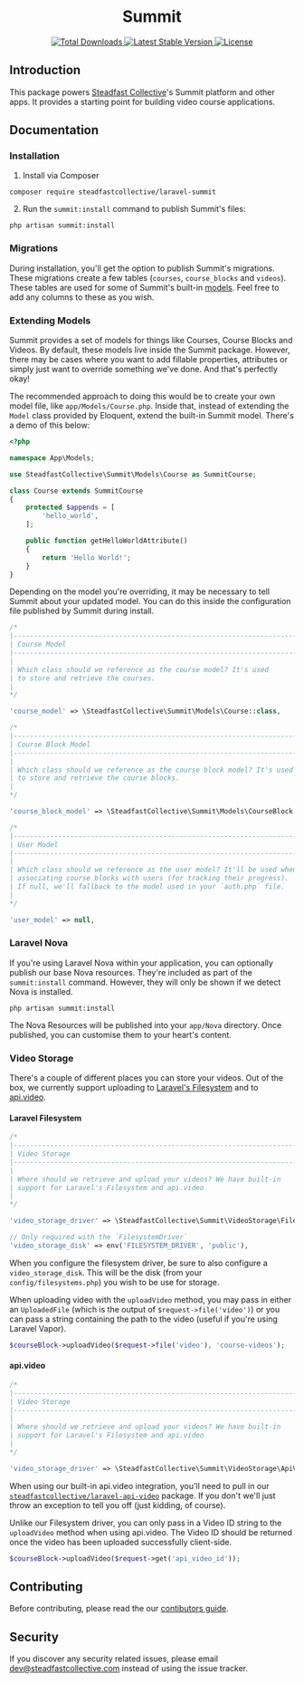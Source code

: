 <h1 align="center">Summit</h1>

<p align="center">
    <a href="https://packagist.org/packages/steadfastcollective/laravel-summit">
        <img src="https://img.shields.io/packagist/dt/steadfastcollective/laravel-summit" alt="Total Downloads">
    </a>
    <a href="https://packagist.org/packages/steadfastcollective/laravel-summit">
        <img src="https://img.shields.io/packagist/v/steadfastcollective/laravel-summit" alt="Latest Stable Version">
    </a>
    <a href="https://packagist.org/packages/steadfastcollective/laravel-summit">
        <img src="https://img.shields.io/packagist/l/steadfastcollective/laravel-summit" alt="License">
    </a>
</p>

## Introduction

This package powers [Steadfast Collective](https://steadfastcollective.com)'s Summit platform and other apps. It provides a starting point for building video course applications.

## Documentation

### Installation

1. Install via Composer

```
composer require steadfastcollective/laravel-summit
```

2. Run the `summit:install` command to publish Summit's files:

```
php artisan summit:install
```

### Migrations

During installation, you'll get the option to publish Summit's migrations. These migrations create a few tables (`courses`, `course_blocks` and `videos`). These tables are used for some of Summit's built-in [models](#models). Feel free to add any columns to these as you wish.

### Extending Models

Summit provides a set of models for things like Courses, Course Blocks and Videos. By default, these models live inside the Summit package. However, there may be cases where you want to add fillable properties, attributes or simply just want to override something we've done. And that's perfectly okay!

The recommended approach to doing this would be to create your own model file, like `app/Models/Course.php`. Inside that, instead of extending the `Model` class provided by Eloquent, extend the built-in Summit model. There's a demo of this below:

```php
<?php

namespace App\Models;

use SteadfastCollective\Summit\Models\Course as SummitCourse;

class Course extends SummitCourse
{
    protected $appends = [
        'hello_world',
    ];

    public function getHelloWorldAttribute()
    {
        return 'Hello World!';
    }
}
```

Depending on the model you're overriding, it may be necessary to tell Summit about your updated model. You can do this inside the configuration file published by Summit during install.

```php
/*
|--------------------------------------------------------------------------
| Course Model
|--------------------------------------------------------------------------
|
| Which class should we reference as the course model? It's used
| to store and retrieve the courses.
|
*/

'course_model' => \SteadfastCollective\Summit\Models\Course::class,

/*
|--------------------------------------------------------------------------
| Course Block Model
|--------------------------------------------------------------------------
|
| Which class should we reference as the course block model? It's used
| to store and retrieve the course blocks.
|
*/

'course_block_model' => \SteadfastCollective\Summit\Models\CourseBlock::class,

/*
|--------------------------------------------------------------------------
| User Model
|--------------------------------------------------------------------------
|
| Which class should we reference as the user model? It'll be used when
| associating course blocks with users (for tracking their progress).
| If null, we'll fallback to the model used in your `auth.php` file.
|
*/

'user_model' => null,
```

### Laravel Nova

If you're using Laravel Nova within your application, you can optionally publish our base Nova resources. They're included as part of the `summit:install` command. However, they will only be shown if we detect Nova is installed.

```
php artisan summit:install
```

The Nova Resources will be published into your `app/Nova` directory. Once published, you can customise them to your heart's content.

### Video Storage

There's a couple of different places you can store your videos. Out of the box, we currently support uploading to [Laravel's Filesystem](https://laravel.com/docs/master/filesystem) and to [api.video](https://api.video/).

#### Laravel Filesystem

```php
/*
|--------------------------------------------------------------------------
| Video Storage
|--------------------------------------------------------------------------
|
| Where should we retrieve and upload your videos? We have built-in
| support for Laravel's Filesystem and api.video
|
*/

'video_storage_driver' => \SteadfastCollective\Summit\VideoStorage\FilesystemDriver::class,

// Only required with the `FilesystemDriver`
'video_storage_disk' => env('FILESYSTEM_DRIVER', 'public'),
```

When you configure the filesystem driver, be sure to also configure a `video_storage_disk`. This will be the disk (from your `config/filesystems.php`) you wish to be use for storage.

When uploading video with the `uploadVideo` method, you may pass in either an `UploadedFile` (which is the output of `$request->file('video')`) or you can pass a string containing the path to the video (useful if you're using Laravel Vapor).

```php
$courseBlock->uploadVideo($request->file('video'), 'course-videos');
```

#### api.video

```php
/*
|--------------------------------------------------------------------------
| Video Storage
|--------------------------------------------------------------------------
|
| Where should we retrieve and upload your videos? We have built-in
| support for Laravel's Filesystem and api.video
|
*/

'video_storage_driver' => \SteadfastCollective\Summit\VideoStorage\ApiVideoDriver::class,
```

When using our built-in api.video integration, you'll need to pull in our [`steadfastcollective/laravel-api-video`](https://github.com/steadfast-collective/laravel-api-video) package. If you don't we'll just throw an exception to tell you off (just kidding, of course).

Unlike our Filesystem driver, you can only pass in a Video ID string to the `uploadVideo` method when using api.video. The Video ID should be returned once the video has been uploaded successfully client-side.

```php
$courseBlock->uploadVideo($request->get('api_video_id'));
```

## Contributing

Before contributing, please read the our [contibutors guide](CONTRIBUTING.md).

## Security

If you discover any security related issues, please email [dev@steadfastcollective.com](mailto:dev@steadfastcollective.com) instead of using the issue tracker.
